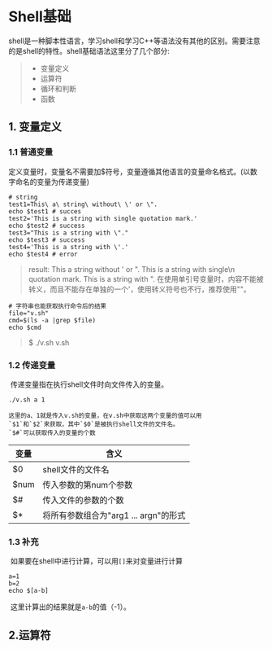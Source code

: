 #  Shell基础

​	shell是一种脚本性语言，学习shell和学习C++等语法没有其他的区别。需要注意的是shell的特性。
​	shell基础语法这里分了几个部分:

> - 变量定义
> - 运算符
> - 循环和判断
> - 函数

##  1. 变量定义

### 1.1 普通变量

​	定义变量时，变量名不需要加$符号，变量遵循其他语言的变量命名格式。(以数字命名的变量为传递变量)

```shell
# string
test1=This\ a\ string\ without\ \' or \".
echo $test1 # succes
test2='This is a string with single quotation mark.'
echo $test2 # success
test3="This is a string with \"."
echo $test3 # success
test4='This is a string with \'.'
echo $test4 # error 
```

> result:
> This a string without ' or ".
> This is a string with single\n quotation mark.
> This is a string with ".
> 在使用单引号变量时，内容不能被转义，而且不能存在单独的一个'，使用转义符号也不行，推荐使用""。

```shell
# 字符串也能获取执行命令后的结果
file="v.sh"
cmd=$(ls -a |grep $file)
echo $cmd
```

> \$ ./v.sh
> v.sh

 ### 1.2 传递变量

​	传递变量指在执行shell文件时向文件传入的变量。

```shell
./v.sh a 1
```

    这里的a、1就是传入v.sh的变量，在v.sh中获取这两个变量的值可以用
    `$1`和`$2`来获取，其中`$0`是被执行shell文件的文件名。
    `$#`可以获取传入的变量的个数

| 变量  | 含义                                  |
| ----- | ------------------------------------- |
| $0    | shell文件的文件名                     |
| \$num | 传入参数的第num个参数                 |
| \$#   | 传入文件的参数的个数                  |
| \$*   | 将所有参数组合为"arg1 ... argn"的形式 |

### 1.3 补充

​	如果要在shell中进行计算，可以用`[]`来对变量进行计算

```shell
a=1
b=2
echo $[a-b]
```

​	这里计算出的结果就是`a-b`的值（-1）。



## 2.运算符

